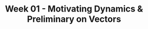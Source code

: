 ---
title: Week 01 - Motivating Dynamics & Preliminary on Vectors
contents:
  - date: 2025-01-17
    items:
      - type: lecture
        topics:
          - Attendance
          - Overview of syllabus, website, and Teams channel
          - Vector calculus - a summary
      - type: problem_set
        title: Set 01 - Vector Calculus
        description: Vector Calculus
        link: "https://drive.google.com/file/d/1VcjrbMsedXEOZ1V0KVIwvwHs4Isxlt9q/view?usp=sharing"
      - type: homework
        title: HW 01
        link: "https://drive.google.com/file/d/1VU5FnzZgYUWdZHI_KMGAGXtP5ulid7NC/view?usp=sharing"
        due_date: 2025-01-26
      - type: reading
        title: Read chapter 1 of Introduction to Solid Mechanics - An Integrated Approach by Lubliner and Papadopoulos.
        description: reading
        link: "https://link.springer.com/book/10.1007/978-1-4614-6768-7"
---